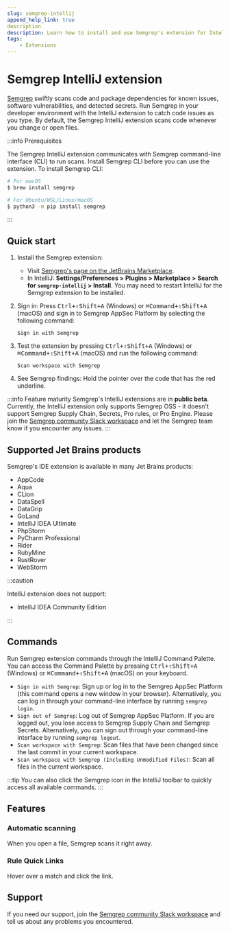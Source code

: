 ```yaml
---
slug: semgrep-intellij
append_help_link: true
description
description: Learn how to install and use Semgrep's extension for IntelliJ.
tags:
    - Extensions
---
```


# Semgrep IntelliJ extension

[Semgrep](https://semgrep.dev/) swiftly scans code and package dependencies for known issues, software vulnerabilities, and detected secrets. Run Semgrep in your developer environment with the IntelliJ extension to catch code issues as you type. By default, the Semgrep IntelliJ extension scans code whenever you change or open files.

:::info Prerequisites

The Semgrep IntelliJ extension communicates with Semgrep command-line interface (CLI) to run scans. Install Semgrep CLI before you can use the extension. To install Semgrep CLI:

```sh
# For macOS
$ brew install semgrep

# For Ubuntu/WSL/Linux/macOS
$ python3 -m pip install semgrep
```
:::

## Quick start

1. Install the Semgrep extension:
   -  Visit [Semgrep's page on the JetBrains Marketplace](https://plugins.jetbrains.com/plugin/22622-semgrep).
   -  In IntelliJ: **Settings/Preferences > Plugins > Marketplace > Search for `semgrep-intellij` > Install**. You may need to restart IntelliJ for the Semgrep extension to be installed.

2. Sign in: Press <kbd>Ctrl+⇧Shift+A</kbd> (Windows) or <kbd>⌘Command+⇧Shift+A</kbd> (macOS) and sign in to Semgrep AppSec Platform by selecting the following command:
   ```
   Sign in with Semgrep
   ```
3. Test the extension by pressing <kbd>Ctrl+⇧Shift+A</kbd> (Windows) or <kbd>⌘Command+⇧Shift+A</kbd> (macOS) and run the following command:
   ```
   Scan workspace with Semgrep
   ```
4. See Semgrep findings: Hold the pointer over the code that has the red underline.

:::info Feature maturity
Semgrep's IntelliJ extensions are in **public beta**. Currently, the IntelliJ extension only supports Semgrep OSS - it doesn't support Semgrep Supply Chain, Secrets, Pro rules, or Pro Engine. Please join the [Semgrep community Slack workspace](http://go.semgrep.dev/slack) and let the Semgrep team know if you encounter any issues.
:::

## Supported Jet Brains products

Semgrep's IDE extension is available in many Jet Brains products:

- AppCode
- Aqua
- CLion
- DataSpell
- DataGrip
- GoLand
- IntelliJ IDEA Ultimate
- PhpStorm
- PyCharm Professional
- Rider
- RubyMine
- RustRover
- WebStorm

:::caution

IntelliJ extension does not support:
- IntelliJ IDEA Community Edition

:::

## Commands

Run Semgrep extension commands through the IntelliJ Command Palette. You can access the Command Palette by pressing <kbd>Ctrl+⇧Shift+A</kbd> (Windows) or <kbd>⌘Command+⇧Shift+A</kbd> (macOS) on your keyboard.

- `Sign in with Semgrep`: Sign up or log in to the Semgrep AppSec Platform (this command opens a new window in your browser). Alternatively, you can log in through your command-line interface by running `semgrep login`.
- `Sign out of Semgrep`: Log out of Semgrep AppSec Platform. If you are logged out, you lose access to Semgrep Supply Chain and Semgrep Secrets. Alternatively, you can sign out through your command-line interface by running `semgrep logout`.
- `Scan workspace with Semgrep`: Scan files that have been changed since the last commit in your current workspace.
- `Scan workspace with Semgrep (Including Unmodified Files)`: Scan all files in the current workspace.

:::tip
You can also click the Semgrep icon in the IntelliJ toolbar to quickly access all available commands.
:::

## Features

### Automatic scanning

When you open a file, Semgrep scans it right away.

### Rule Quick Links

Hover over a match and click the link.

## Support

If you need our support, join the [Semgrep community Slack workspace](http://go.semgrep.dev/slack) and tell us about any problems you encountered.
